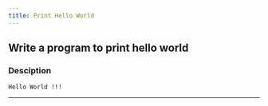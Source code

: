 ```yaml
---
title: Print Hello World
---
```


## Write a program to print hello world

### Desciption

```
Hello World !!!
```


---